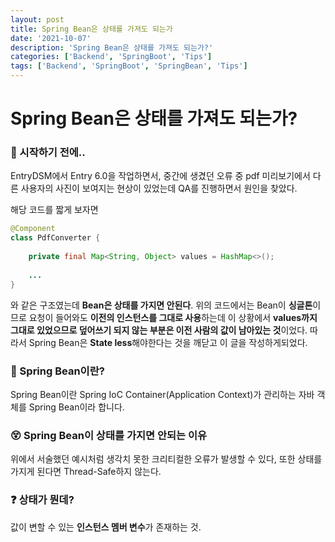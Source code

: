 ```yaml
---
layout: post
title: Spring Bean은 상태를 가져도 되는가
date: '2021-10-07'
description: 'Spring Bean은 상태를 가져도 되는가?'
categories: ['Backend', 'SpringBoot', 'Tips']
tags: ['Backend', 'SpringBoot', 'SpringBean', 'Tips']
---
```

# Spring Bean은 상태를 가져도 되는가?

### 🎊 시작하기 전에..

EntryDSM에서 Entry 6.0을 작업하면서, 중간에 생겼던 오류 중 pdf 미리보기에서 다른 사용자의 사진이 보여지는 현상이 있었는데 QA를 진행하면서 원인을 찾았다.

해당 코드를 짧게 보자면

```java
@Component
class PdfConverter {
    
    private final Map<String, Object> values = HashMap<>();
    
    ...
}
```

와 같은 구조였는데 **Bean은 상태를 가지면 안된다**. 위의 코드에서는 Bean이 **싱글톤**이므로 요청이 들어와도 **이전의 인스턴스를 그대로 사용**하는데 이 상황에서 **values까지 그대로 있었으므로 덮어쓰기 되지 않는 부분은 이전 사람의 값이 남아있는 것**이었다. 따라서 Spring Bean은 **State less**해야한다는 것을 깨닫고 이 글을 작성하게되었다.

### 📌 Spring Bean이란?

Spring Bean이란 Spring IoC Container(Application Context)가 관리하는 자바 객체를 Spring Bean이라 합니다.

### 😵 Spring Bean이 상태를 가지면 안되는 이유

위에서 서술했던 예시처럼 생각치 못한 크리티컬한 오류가 발생할 수 있다, 또한 상태를 가지게 된다면 Thread-Safe하지 않는다.

### ❓ 상태가 뭔데?

값이 변할 수 있는 **인스턴스 멤버 변수**가 존재하는 것.